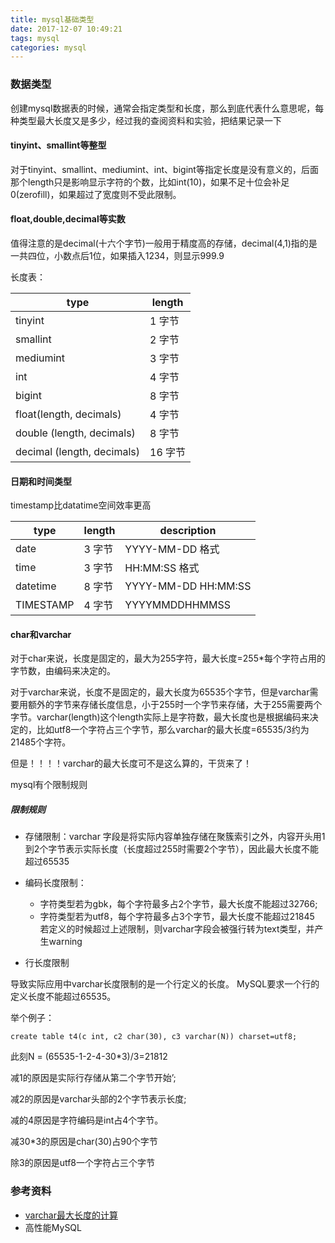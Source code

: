 ```yaml
---
title: mysql基础类型
date: 2017-12-07 10:49:21
tags: mysql
categories: mysql
---
```

### 数据类型
创建mysql数据表的时候，通常会指定类型和长度，那么到底代表什么意思呢，每种类型最大长度又是多少，经过我的查阅资料和实验，把结果记录一下

#### tinyint、smallint等整型
对于tinyint、smallint、mediumint、int、bigint等指定长度是没有意义的，后面那个length只是影响显示字符的个数，比如int(10)，如果不足十位会补足0(zerofill)，如果超过了宽度则不受此限制。

#### float,double,decimal等实数
值得注意的是decimal(十六个字节)一般用于精度高的存储，decimal(4,1)指的是一共四位，小数点后1位，如果插入1234，则显示999.9

长度表：

| type |  length | 
|-----|---------|
| tinyint | 1 字节 | 
| smallint | 2 字节 |
| mediumint | 3 字节 |
| int   | 4 字节 |
| bigint | 8 字节 |
| float(length, decimals) | 4 字节 |
| double (length, decimals)| 8 字节 |
| decimal (length, decimals) | 16 字节 |

#### 日期和时间类型
timestamp比datatime空间效率更高

| type |  length | description |
|-----|---------|--------------|
| date | 3 字节 | YYYY-MM-DD 格式|
| time | 3 字节 | HH:MM:SS 格式|
| datetime | 8 字节 | YYYY-MM-DD HH:MM:SS |
| TIMESTAMP | 4 字节 | YYYYMMDDHHMMSS |

#### char和varchar

对于char来说，长度是固定的，最大为255字符，最大长度=255*每个字符占用的字节数，由编码来决定的。

对于varchar来说，长度不是固定的，最大长度为65535个字节，但是varchar需要用额外的字节来存储长度信息，小于255时一个字节来存储，大于255需要两个字节。varchar(length)这个length实际上是字符数，最大长度也是根据编码来决定的，比如utf8一个字符占三个字节，那么varchar的最大长度=65535/3约为21485个字符。

但是！！！！varchar的最大长度可不是这么算的，干货来了！

mysql有个限制规则
##### 限制规则
- 存储限制：varchar 字段是将实际内容单独存储在聚簇索引之外，内容开头用1到2个字节表示实际长度（长度超过255时需要2个字节），因此最大长度不能超过65535
- 编码长度限制：
    - 字符类型若为gbk，每个字符最多占2个字节，最大长度不能超过32766;
    - 字符类型若为utf8，每个字符最多占3个字节，最大长度不能超过21845  
 若定义的时候超过上述限制，则varchar字段会被强行转为text类型，并产生warning
 
- 行长度限制

导致实际应用中varchar长度限制的是一个行定义的长度。 MySQL要求一个行的定义长度不能超过65535。

举个例子：
``` 
create table t4(c int, c2 char(30), c3 varchar(N)) charset=utf8;
```
此刻N =  (65535-1-2-4-30*3)/3=21812

减1的原因是实际行存储从第二个字节开始’;

减2的原因是varchar头部的2个字节表示长度;

减的4原因是字符编码是int占4个字节。

减30*3的原因是char(30)占90个字节

除3的原因是utf8一个字符占三个字节


### 参考资料
- [varchar最大长度的计算](http://www.voidcn.com/article/p-qbqrcutb-kq.html)
- 高性能MySQL
